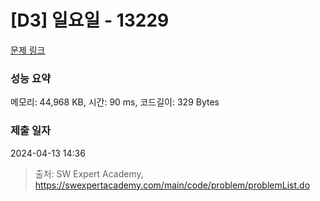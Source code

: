 # [D3] 일요일 - 13229 

[문제 링크](https://swexpertacademy.com/main/code/problem/problemDetail.do?contestProbId=AX0SaDW6L2oDFASs) 

### 성능 요약

메모리: 44,968 KB, 시간: 90 ms, 코드길이: 329 Bytes

### 제출 일자

2024-04-13 14:36



> 출처: SW Expert Academy, https://swexpertacademy.com/main/code/problem/problemList.do